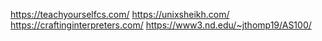 https://teachyourselfcs.com/
https://unixsheikh.com/
https://craftinginterpreters.com/
https://www3.nd.edu/~jthomp19/AS100/
